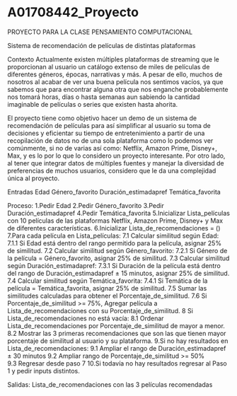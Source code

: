 # A01708442_Proyecto
PROYECTO PARA LA CLASE PENSAMIENTO COMPUTACIONAL

Sistema de recomendación de películas de distintas plataformas

Contexto
Actualmente existen múltiples plataformas de streaming que le proporcionan al usuario un catálogo extenso de miles de películas de diferentes géneros, épocas, narrativas y más. A pesar de ello, muchos de nosotros al acabar de ver una buena película nos sentimos vacíos, ya que sabemos que para encontrar alguna otra que nos enganche probablemente nos tomará horas, días o hasta semanas aun sabiendo la cantidad imaginable de películas o series que existen hasta ahorita. 

El proyecto tiene como objetivo hacer un demo de un sistema de recomendación de películas para así simplificar al usuario su toma de decisiones y eficientar su tiempo de entretenimiento a partir de una recopilación de datos no de una sola plataforma como lo podemos ver comúnmente, si no de varias así como: Netflix, Amazon Prime, Disney+, Max, y es lo por lo que lo considero un proyecto interesante. Por otro lado, al tener que integrar datos de múltiples fuentes y manejar la diversidad de preferencias de muchos usuarios, considero que le da una complejidad única al proyecto.


Entradas
Edad
Género_favorito 
Duración_estimadapref
Temática_favorita

Proceso:
1.Pedir Edad
2.Pedir Género_favorito
3.Pedir Duración_estimadapref
4.Pedir Temática_favorita
5.Inicializar Lista_películas con 10 películas de las plataformas Netflix, Amazon Prime, Disney+ y Max de diferentes características.
6.Inicializar Lista_de_recomendaciones = ()
7.Para cada película en Lista_películas:
7.1 Calcular similitud según Edad:
7.1.1 Si Edad está dentro del rango permitido para la película, asignar 25% de similitud.
7.2 Calcular similitud según Género_favorito:
7.2.1 Si Género de la película = Género_favorito, asignar 25% de similitud.
7.3 Calcular similitud según Duración_estimadapref:
7.3.1 Si Duración de la película está dentro del rango de Duración_estimadapref ± 15 minutos, asignar 25% de similitud.
7.4 Calcular similitud según Temática_favorita:
7.4.1 Si Temática de la película = Temática_favorita, asignar 25% de similitud.
7.5 Sumar las similitudes calculadas para obtener el Porcentaje_de_similitud.
7.6 Si Porcentaje_de_similitud >= 75%, Agregar película a Lista_de_recomendaciones con su Porcentaje_de_similitud.
8 Si Lista_de_recomendaciones no está vacía:
8.1 Ordenar Lista_de_recomendaciones por Porcentaje_de_similitud de mayor a menor.
8.2 Mostrar las 3 primeras recomendaciones que son las que tienen mayor porcentaje de similitud al usuario y su plataforma.
9.Si no hay resultados en Lista_de_recomendaciones:
9.1 Ampliar el rango de Duración_estimadapref ± 30 minutos
9.2 Ampliar rango de Porcentaje_de_similitud >= 50%  
9.3 Regresar desde paso 7
10.Si todavía no hay resultados regresar al Paso 1 y pedir inputs distintos. 

Salidas:
Lista_de_recomendaciones con las 3 películas recomendadas

